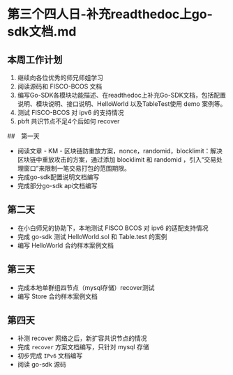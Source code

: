 # 第三个四人日-补充readthedoc上go-sdk文档.md

## 本周工作计划

1. 继续向各位优秀的师兄师姐学习
2. 阅读源码和 FISCO-BCOS 文档
3. 编写Go-SDK各模块功能描述、在readthedoc上补充Go-SDK文档，包括配置说明、模块说明、接口说明、HelloWorld 以及TableTest使用 demo 案例等。
4. 测试 FISCO-BCOS 对 ipv6 的支持情况 
5. pbft 共识节点不足4个后如何 recover

##　第一天

- 阅读文章 - KM - 区块链防重放方案，nonce，randomid，blocklimit：解决区块链中重放攻击的方案，通过添加 blocklimit 和 randomid ，引入“交易处理窗口”来限制一笔交易打包的范围期限。
- 完成go-sdk配置说明文档编写
- 完成部分go-sdk api文档编写

## 第二天

- 在小白师兄的协助下，本地测试 FISCO BCOS 对 ipv6 的适配支持情况
- 完成 go-sdk 测试 HelloWorld.sol 和 Table.test 的案例
- 编写 HelloWorld 合约样本案例文档

## 第三天

- 完成本地单群组四节点（mysql存储）recover测试
- 编写 Store 合约样本案例文档

## 第四天

- 补测 recover 网络之后，新扩容共识节点的情况
- 完成 `recover` 方案文档编写，只针对 mysql 存储
- 初步完成 `IPv6` 文档编写
- 阅读 go-sdk 源码